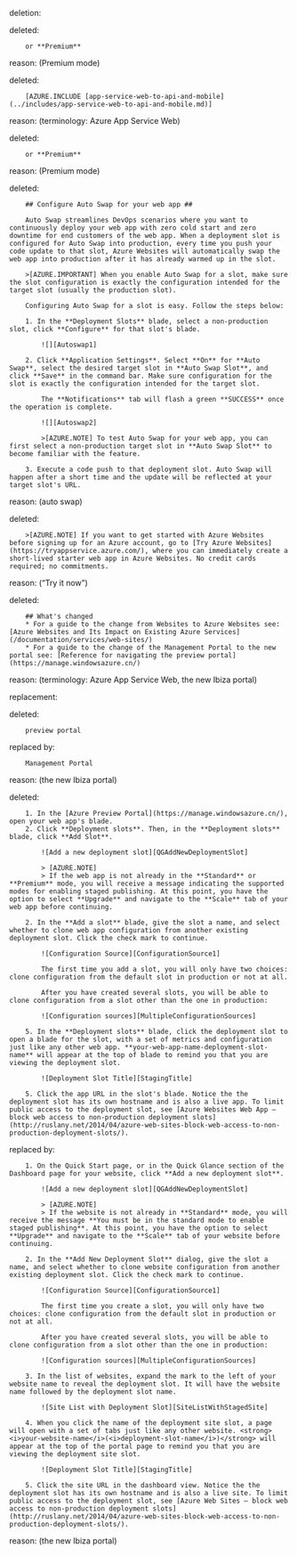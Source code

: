 deletion:

deleted:

		or **Premium**

reason: (Premium mode)

deleted:

		[AZURE.INCLUDE [app-service-web-to-api-and-mobile](../includes/app-service-web-to-api-and-mobile.md)]

reason: (terminology: Azure App Service Web)

deleted:

		or **Premium**

reason: (Premium mode)

deleted:

		## Configure Auto Swap for your web app ##
		
		Auto Swap streamlines DevOps scenarios where you want to continuously deploy your web app with zero cold start and zero downtime for end customers of the web app. When a deployment slot is configured for Auto Swap into production, every time you push your code update to that slot, Azure Websites will automatically swap the web app into production after it has already warmed up in the slot.
		
		>[AZURE.IMPORTANT] When you enable Auto Swap for a slot, make sure the slot configuration is exactly the configuration intended for the target slot (usually the production slot).
		
		Configuring Auto Swap for a slot is easy. Follow the steps below:
		
		1. In the **Deployment Slots** blade, select a non-production slot, click **Configure** for that slot's blade.  
		
			![][Autoswap1]
		
		2. Click **Application Settings**. Select **On** for **Auto Swap**, select the desired target slot in **Auto Swap Slot**, and click **Save** in the command bar. Make sure configuration for the slot is exactly the configuration intended for the target slot.
		
			The **Notifications** tab will flash a green **SUCCESS** once the operation is complete.
		
			![][Autoswap2]
		
			>[AZURE.NOTE] To test Auto Swap for your web app, you can first select a non-production target slot in **Auto Swap Slot** to become familiar with the feature.  
		
		3. Execute a code push to that deployment slot. Auto Swap will happen after a short time and the update will be reflected at your target slot's URL.

reason: (auto swap)

deleted:

		>[AZURE.NOTE] If you want to get started with Azure Websites before signing up for an Azure account, go to [Try Azure Websites](https://tryappservice.azure.com/), where you can immediately create a short-lived starter web app in Azure Websites. No credit cards required; no commitments.

reason: (“Try it now”)

deleted:

		## What's changed
		* For a guide to the change from Websites to Azure Websites see: [Azure Websites and Its Impact on Existing Azure Services](/documentation/services/web-sites/)
		* For a guide to the change of the Management Portal to the new portal see: [Reference for navigating the preview portal](https://manage.windowsazure.cn/)

reason: (terminology: Azure App Service Web, the new Ibiza portal)

replacement:

deleted:

		preview portal

replaced by:

		Management Portal

reason: (the new Ibiza portal)

deleted:

		1. In the [Azure Preview Portal](https://manage.windowsazure.cn/), open your web app's blade.
		2. Click **Deployment slots**. Then, in the **Deployment slots** blade, click **Add Slot**.
		
			![Add a new deployment slot][QGAddNewDeploymentSlot]
		
			> [AZURE.NOTE]
			> If the web app is not already in the **Standard** or **Premium** mode, you will receive a message indicating the supported modes for enabling staged publishing. At this point, you have the option to select **Upgrade** and navigate to the **Scale** tab of your web app before continuing.
		
		2. In the **Add a slot** blade, give the slot a name, and select whether to clone web app configuration from another existing deployment slot. Click the check mark to continue.
		
			![Configuration Source][ConfigurationSource1]
		
			The first time you add a slot, you will only have two choices: clone configuration from the default slot in production or not at all.
		
			After you have created several slots, you will be able to clone configuration from a slot other than the one in production:
		
			![Configuration sources][MultipleConfigurationSources]
		
		5. In the **Deployment slots** blade, click the deployment slot to open a blade for the slot, with a set of metrics and configuration just like any other web app. **your-web-app-name-deployment-slot-name** will appear at the top of blade to remind you that you are viewing the deployment slot.
		
			![Deployment Slot Title][StagingTitle]
		
		5. Click the app URL in the slot's blade. Notice the the deployment slot has its own hostname and is also a live app. To limit public access to the deployment slot, see [Azure Websites Web App – block web access to non-production deployment slots](http://ruslany.net/2014/04/azure-web-sites-block-web-access-to-non-production-deployment-slots/).

replaced by:

		1. On the Quick Start page, or in the Quick Glance section of the Dashboard page for your website, click **Add a new deployment slot**. 
			
			![Add a new deployment slot][QGAddNewDeploymentSlot]
			
			> [AZURE.NOTE]
			> If the website is not already in **Standard** mode, you will receive the message **You must be in the standard mode to enable staged publishing**. At this point, you have the option to select **Upgrade** and navigate to the **Scale** tab of your website before continuing.
			
		2. In the **Add New Deployment Slot** dialog, give the slot a name, and select whether to clone website configuration from another existing deployment slot. Click the check mark to continue. 
			
			![Configuration Source][ConfigurationSource1]
			
			The first time you create a slot, you will only have two choices: clone configuration from the default slot in production or not at all. 
			
			After you have created several slots, you will be able to clone configuration from a slot other than the one in production:
			
			![Configuration sources][MultipleConfigurationSources]
		
		3. In the list of websites, expand the mark to the left of your website name to reveal the deployment slot. It will have the website name followed by the deployment slot name. 
			
			![Site List with Deployment Slot][SiteListWithStagedSite]
			
		4. When you click the name of the deployment site slot, a page will open with a set of tabs just like any other website. <strong><i>your-website-name</i>(<i>deployment-slot-name</i>)</strong> will appear at the top of the portal page to remind you that you are viewing the deployment site slot.
			
			![Deployment Slot Title][StagingTitle]
			
		5. Click the site URL in the dashboard view. Notice the the deployment slot has its own hostname and is also a live site. To limit public access to the deployment slot, see [Azure Web Sites – block web access to non-production deployment slots](http://ruslany.net/2014/04/azure-web-sites-block-web-access-to-non-production-deployment-slots/).

reason: (the new Ibiza portal)

